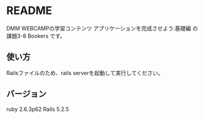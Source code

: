 # README
DMM WEBCAMPの学習コンテンツ アプリケーションを完成させよう:基礎編 の課題3-8 Bookers です。

## 使い方
Railsファイルのため、rails serverを起動して実行してください。

## バージョン
ruby 2.6.3p62
Rails 5.2.5
